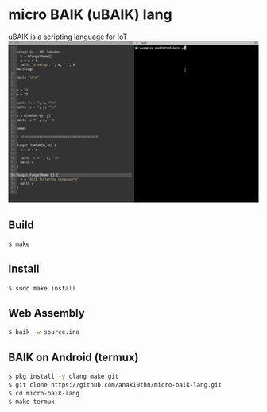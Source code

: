 # micro BAIK (uBAIK) lang
uBAIK is a scripting language for IoT
![baik](baik.gif)

## Build

```bash
$ make
```

## Install

```bash
$ sudo make install
```

## Web Assembly
```bash
$ baik -w source.ina
```

## BAIK on Android (termux)
```bash
$ pkg install -y clang make git
$ git clone https://github.com/anak10thn/micro-baik-lang.git
$ cd micro-baik-lang
$ make termux
```
